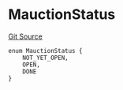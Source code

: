 # MauctionStatus
[Git Source](https://github.com/larrythecucumber321/protocol/blob/aabf2c9d4120808940fb3be9193cb66ea71ac351/contracts/plugins/mocks/GnosisMock.sol)


```solidity
enum MauctionStatus {
    NOT_YET_OPEN,
    OPEN,
    DONE
}
```

